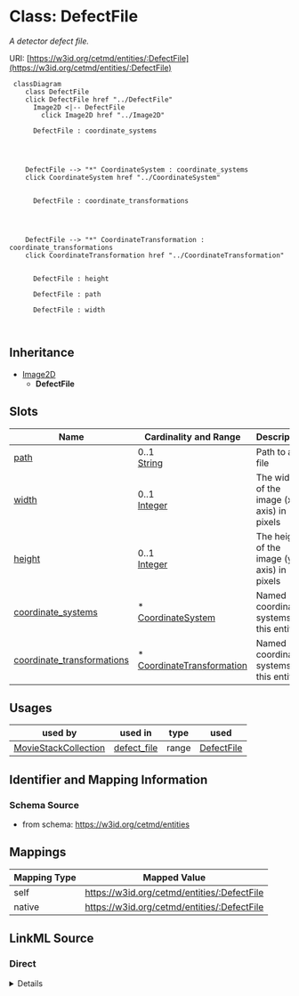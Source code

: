 

# Class: DefectFile


_A detector defect file._





URI: [https://w3id.org/cetmd/entities/:DefectFile](https://w3id.org/cetmd/entities/:DefectFile)






```mermaid
 classDiagram
    class DefectFile
    click DefectFile href "../DefectFile"
      Image2D <|-- DefectFile
        click Image2D href "../Image2D"
      
      DefectFile : coordinate_systems
        
          
    
    
    DefectFile --> "*" CoordinateSystem : coordinate_systems
    click CoordinateSystem href "../CoordinateSystem"

        
      DefectFile : coordinate_transformations
        
          
    
    
    DefectFile --> "*" CoordinateTransformation : coordinate_transformations
    click CoordinateTransformation href "../CoordinateTransformation"

        
      DefectFile : height
        
      DefectFile : path
        
      DefectFile : width
        
      
```





## Inheritance
* [Image2D](Image2D.md)
    * **DefectFile**



## Slots

| Name | Cardinality and Range | Description | Inheritance |
| ---  | --- | --- | --- |
| [path](path.md) | 0..1 <br/> [String](String.md) | Path to a file | direct |
| [width](width.md) | 0..1 <br/> [Integer](Integer.md) | The width of the image (x-axis) in pixels | [Image2D](Image2D.md) |
| [height](height.md) | 0..1 <br/> [Integer](Integer.md) | The height of the image (y-axis) in pixels | [Image2D](Image2D.md) |
| [coordinate_systems](coordinate_systems.md) | * <br/> [CoordinateSystem](CoordinateSystem.md) | Named coordinate systems for this entity | [Image2D](Image2D.md) |
| [coordinate_transformations](coordinate_transformations.md) | * <br/> [CoordinateTransformation](CoordinateTransformation.md) | Named coordinate systems for this entity | [Image2D](Image2D.md) |





## Usages

| used by | used in | type | used |
| ---  | --- | --- | --- |
| [MovieStackCollection](MovieStackCollection.md) | [defect_file](defect_file.md) | range | [DefectFile](DefectFile.md) |






## Identifier and Mapping Information







### Schema Source


* from schema: https://w3id.org/cetmd/entities




## Mappings

| Mapping Type | Mapped Value |
| ---  | ---  |
| self | https://w3id.org/cetmd/entities/:DefectFile |
| native | https://w3id.org/cetmd/entities/:DefectFile |







## LinkML Source

<!-- TODO: investigate https://stackoverflow.com/questions/37606292/how-to-create-tabbed-code-blocks-in-mkdocs-or-sphinx -->

### Direct

<details>
```yaml
name: DefectFile
description: A detector defect file.
from_schema: https://w3id.org/cetmd/entities
is_a: Image2D
slots:
- path

```
</details>

### Induced

<details>
```yaml
name: DefectFile
description: A detector defect file.
from_schema: https://w3id.org/cetmd/entities
is_a: Image2D
attributes:
  path:
    name: path
    description: Path to a file.
    from_schema: https://w3id.org/cetmd/entities
    rank: 1000
    alias: path
    owner: DefectFile
    domain_of:
    - GainFile
    - DefectFile
    - MovieFrame
    - MovieStack
    - ProjectionImage
    - TiltSeries
    - Tomogram
    - ParticleMap
    - Annotation
    range: string
  width:
    name: width
    description: The width of the image (x-axis) in pixels
    from_schema: https://w3id.org/cetmd/entities
    rank: 1000
    alias: width
    owner: DefectFile
    domain_of:
    - Image2D
    - Image3D
    range: integer
  height:
    name: height
    description: The height of the image (y-axis) in pixels
    from_schema: https://w3id.org/cetmd/entities
    rank: 1000
    alias: height
    owner: DefectFile
    domain_of:
    - Image2D
    - Image3D
    range: integer
  coordinate_systems:
    name: coordinate_systems
    description: Named coordinate systems for this entity
    from_schema: https://w3id.org/cetmd/entities
    rank: 1000
    alias: coordinate_systems
    owner: DefectFile
    domain_of:
    - Image2D
    - Image3D
    - CoordMetaMixin
    range: CoordinateSystem
    multivalued: true
  coordinate_transformations:
    name: coordinate_transformations
    description: Named coordinate systems for this entity
    from_schema: https://w3id.org/cetmd/entities
    rank: 1000
    alias: coordinate_transformations
    owner: DefectFile
    domain_of:
    - Image2D
    - Image3D
    - CoordMetaMixin
    range: CoordinateTransformation
    multivalued: true

```
</details>